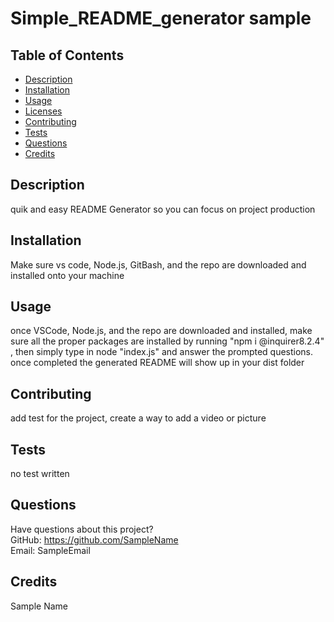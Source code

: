 # Simple_README_generator sample

  

  ## Table of Contents
  * [Description](#description)
  * [Installation](#installation)
  * [Usage](#usage)
  * [Licenses](#licenses)
  * [Contributing](#contributing)
  * [Tests](#tests)
  * [Questions](#questions)
  * [Credits](#credits)

  ## Description
  quik and easy README Generator so you can focus on project production

  ## Installation
  Make sure vs code, Node.js, GitBash, and the repo are downloaded and installed onto your machine

  ## Usage
  once VSCode, Node.js, and the repo are downloaded and installed, make sure all the proper packages are installed by running "npm i @inquirer8.2.4" , then simply type in node "index.js" and answer the prompted questions. once completed the generated README will show up in your dist folder

  

  ## Contributing
  add test for the project, create a way to add a video or picture

  ## Tests
  no test written

  ## Questions
  Have questions about this project?  
  GitHub: https://github.com/SampleName  
  Email: SampleEmail

  ## Credits
  Sample Name

